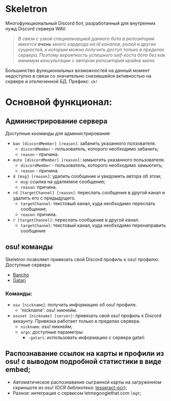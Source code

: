 # Skeletron
Многофункциональный Discord бот, разработанный для внутренних нужд Discord сервера WAV.

> _В связи с узкой специализацией данного бота в репозитории имеется **очень** много хардкода на id каналов, ролей и других сущностей, к которым можно получить доступ только в пределах сервера. Поэтому вероятность успешного self-хоста бота без как минимум консультации с автором репозитория крайне мала._

Большинство функциональных возможностей на данный момент недоступно в связи со значительно снизившейся активностью на сервере и отключенной БД. 
Префикс: `sk!`

# Основной функционал:
## Администрирование сервера
Доступные кооманды для администрирования:
+ `ban [discordMember] [reason]`: забанить указанного ползователя.
  + `discordMember` - пользователь, которого необходимо забанить;
  + `reason` - причина.
+ `mute [discordMember] [reason]`: замьютить указанного пользователя.
  + `discordMember` - пользователь, которого необходимо замьютить;
  + `reason` - причина. 
+ `d [msg] [reason]`: удалить сообщение и уведомить автора об этом;
  + `msg`: ссылка на удаляемое сообщение;
  + `reason`: причина.
+ `rd [targetChannel] [reason]`: переслать сообщение в другой канал и удалить его с предыдущего.
  + `targetChannel`: текстовый канал, куда необходимо переслать сообщение;
  + `reason`: причина.
+ `r [targetChannel]`: переслать сообщение в другой канал.
  + `targetChannel`: текстовый канал, куда необходимо перенаправить сообщение

## osu! команды
Skeletron позволяет привязать свой Discord профиль к osu! профилю. 
Доступные сервера:
+ [Bancho](https://osu.ppy.sh)
+ [Gatari](https://osu.gatari.pw)

### Команды:
+ `osu [nickname]`: получить информацию об osu! профиле.
  + 'nickname': osu! никнейм.
+ `osuset [nickname] [server]`: привязать свой osu! профиль к Discord аккаунту. Привязка работает только в пределах сервера.
  + `nickname`: osu! никнейм;
  + `args`: доступные параметры: 
    + `-gatari`: использовать информацию с сервера gatari

## Распознавание ссылок на карты и профили из osu! с выводом подробной статистики в виде embed;
- Автоматическое распознавание сыгранной карты на загруженном скриншоте из osu! (OCR библиотека: [tesseract-ocr](https://github.com/charlesw/tesseract));
- Разное: интеграция с сервисом letmegooglethat.com `lmgt`;
